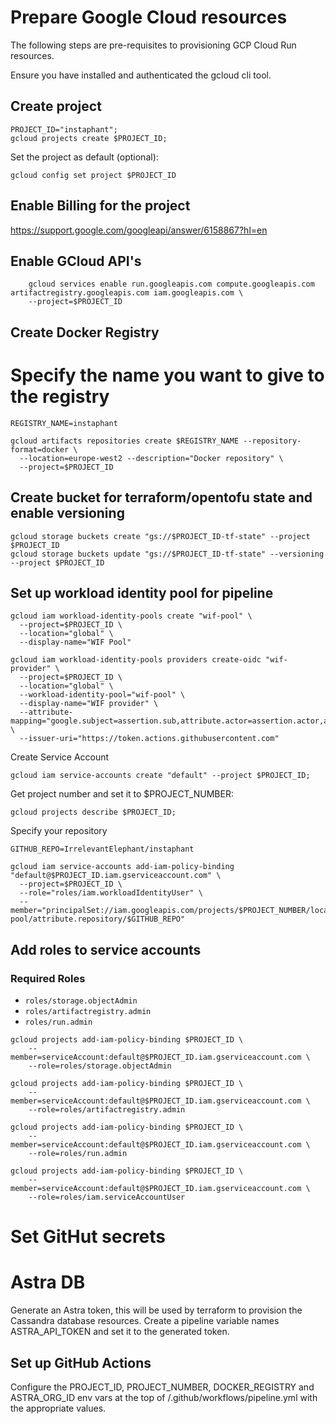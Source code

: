# Prepare Google Cloud resources

The following steps are pre-requisites to provisioning GCP Cloud Run resources.

Ensure you have installed and authenticated the gcloud cli tool.

## Create project

```shell
PROJECT_ID="instaphant";
gcloud projects create $PROJECT_ID;
```

Set the project as default (optional):
```shell
gcloud config set project $PROJECT_ID
```

## Enable Billing for the project

https://support.google.com/googleapi/answer/6158867?hl=en

## Enable GCloud API's

```shell
    gcloud services enable run.googleapis.com compute.googleapis.com artifactregistry.googleapis.com iam.googleapis.com \
    --project=$PROJECT_ID
```

## Create Docker Registry

# Specify the name you want to give to the registry

```shell
REGISTRY_NAME=instaphant

gcloud artifacts repositories create $REGISTRY_NAME --repository-format=docker \
  --location=europe-west2 --description="Docker repository" \
  --project=$PROJECT_ID
```

## Create bucket for terraform/opentofu state and enable versioning

```shell
gcloud storage buckets create "gs://$PROJECT_ID-tf-state" --project $PROJECT_ID
gcloud storage buckets update "gs://$PROJECT_ID-tf-state" --versioning --project $PROJECT_ID
```

## Set up workload identity pool for pipeline

```shell
gcloud iam workload-identity-pools create "wif-pool" \
  --project=$PROJECT_ID \
  --location="global" \
  --display-name="WIF Pool"
```

```shell
gcloud iam workload-identity-pools providers create-oidc "wif-provider" \
  --project=$PROJECT_ID \
  --location="global" \
  --workload-identity-pool="wif-pool" \
  --display-name="WIF provider" \
  --attribute-mapping="google.subject=assertion.sub,attribute.actor=assertion.actor,attribute.aud=assertion.aud,attribute.repository=assertion.repository" \
  --issuer-uri="https://token.actions.githubusercontent.com"
```

Create Service Account

```shell
gcloud iam service-accounts create "default" --project $PROJECT_ID;
```

Get project number and set it to $PROJECT_NUMBER:

```shell
gcloud projects describe $PROJECT_ID;
```

Specify your repository

```shell
GITHUB_REPO=IrrelevantElephant/instaphant

gcloud iam service-accounts add-iam-policy-binding "default@$PROJECT_ID.iam.gserviceaccount.com" \
  --project=$PROJECT_ID \
  --role="roles/iam.workloadIdentityUser" \
  --member="principalSet://iam.googleapis.com/projects/$PROJECT_NUMBER/locations/global/workloadIdentityPools/wif-pool/attribute.repository/$GITHUB_REPO"
```

## Add roles to service accounts

### Required Roles

* `roles/storage.objectAdmin`
* `roles/artifactregistry.admin`
* `roles/run.admin`

```shell
gcloud projects add-iam-policy-binding $PROJECT_ID \
    --member=serviceAccount:default@$PROJECT_ID.iam.gserviceaccount.com \
    --role=roles/storage.objectAdmin
```

```shell
gcloud projects add-iam-policy-binding $PROJECT_ID \
    --member=serviceAccount:default@$PROJECT_ID.iam.gserviceaccount.com \
    --role=roles/artifactregistry.admin
```

```shell
gcloud projects add-iam-policy-binding $PROJECT_ID \
    --member=serviceAccount:default@$PROJECT_ID.iam.gserviceaccount.com \
    --role=roles/run.admin
```

```shell
gcloud projects add-iam-policy-binding $PROJECT_ID \
    --member=serviceAccount:default@$PROJECT_ID.iam.gserviceaccount.com \
    --role=roles/iam.serviceAccountUser
```

# Set GitHut secrets

# Astra DB

Generate an Astra token, this will be used by terraform to provision the Cassandra database resources.
Create a pipeline variable names ASTRA_API_TOKEN and set it to the generated token.

## Set up GitHub Actions

Configure the PROJECT_ID, PROJECT_NUMBER, DOCKER_REGISTRY and ASTRA_ORG_ID env vars at the top of /.github/workflows/pipeline.yml with the appropriate values.

